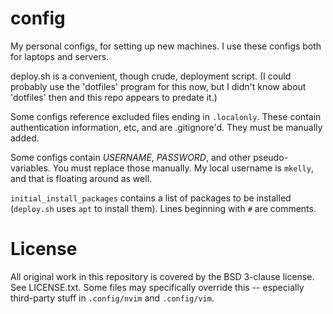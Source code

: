 # config

My personal configs, for setting up new machines. I use these configs both for
laptops and servers.

deploy.sh is a convenient, though crude, deployment script. (I could probably
use the 'dotfiles' program for this now, but I didn't know about 'dotfiles'
then and this repo appears to predate it.)

Some configs reference excluded files ending in `.localonly`. These contain
authentication information, etc, and are .gitignore'd. They must be manually
added.

Some configs contain $USERNAME$, $PASSWORD$, and other pseudo-variables. You
must replace those manually. My local username is `mkelly`, and that is
floating around as well.

`initial_install_packages` contains a list of packages to be installed
(`deploy.sh` uses `apt` to install them). Lines beginning with `#` are
comments.

# License

All original work in this repository is covered by the BSD 3-clause license.
See LICENSE.txt. Some files may specifically override this -- especially
third-party stuff in `.config/nvim` and `.config/vim`.
